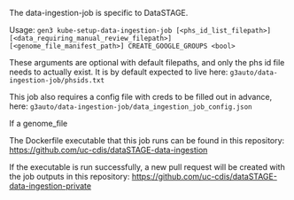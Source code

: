 The data-ingestion-job is specific to DataSTAGE.

Usage:
`gen3 kube-setup-data-ingestion-job [<phs_id_list_filepath>] [<data_requiring_manual_review_filepath>] [<genome_file_manifest_path>]
CREATE_GOOGLE_GROUPS <bool>`

These arguments are optional with default filepaths, and only the phs id file needs to actually exist.
It is by default expected to live here:
`g3auto/data-ingestion-job/phsids.txt`

This job also requires a config file with creds to be filled out in advance, here:
`g3auto/data-ingestion-job/data_ingestion_job_config.json`

If a genome_file

The Dockerfile executable that this job runs can be found in this repository: https://github.com/uc-cdis/dataSTAGE-data-ingestion

If the executable is run successfully, a new pull request will be created with the job outputs in this repository: https://github.com/uc-cdis/dataSTAGE-data-ingestion-private